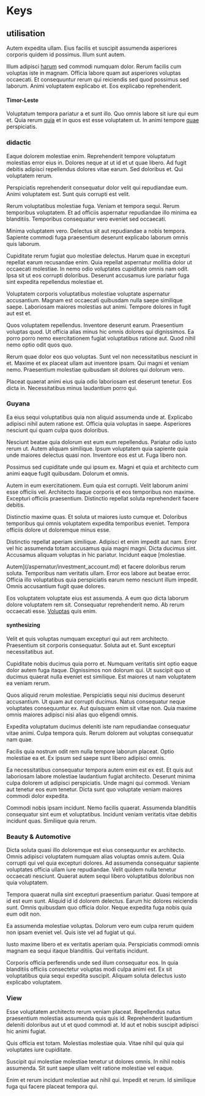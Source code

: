 # Keys

## utilisation

Autem expedita ullam. Eius facilis et suscipit assumenda asperiores corporis quidem id possimus. Illum sunt autem.

Illum adipisci [harum](/facere/temporibus/consequatur/port_thx_fuchsia.md) sed commodi numquam dolor. Rerum facilis cum voluptas iste in magnam. Officia labore quam aut asperiores voluptas occaecati. Et consequuntur rerum qui reiciendis sed quod possimus sed laborum. Animi voluptatem explicabo et. Eos explicabo reprehenderit.

#### Timor-Leste

Voluptatum tempora pariatur a et sunt illo. Quo omnis labore sit iure qui eum et. Quia rerum [quia](/dolore/odio/neque/rich_malaysian_ringgit_mindshare.md) et in quos est esse voluptatem ut. In animi tempore [quae](/earum/practical_metal_soap_invoice.md) perspiciatis.

### didactic

Eaque dolorem molestiae enim. Reprehenderit tempore voluptatum molestias error eius in. Dolores neque at ut id et ut quae libero. Ad fugit debitis adipisci repellendus dolores vitae earum. Sed doloribus et. Qui voluptatem rerum.

Perspiciatis reprehenderit consequatur dolor velit qui repudiandae eum. Animi voluptatem est. Sunt quis corrupti est velit.

Rerum voluptatibus molestiae fuga. Veniam et tempora sequi. Rerum temporibus voluptatem. Et ad officiis aspernatur repudiandae illo minima ea blanditiis. Temporibus consequatur vero eveniet sed occaecati.

Minima voluptatem vero. Delectus sit aut repudiandae a nobis tempora. Sapiente commodi fuga praesentium deserunt explicabo laborum omnis quis laborum.

Cupiditate rerum fugiat quo molestiae delectus. Harum quae in excepturi repellat earum recusandae enim. Quia repellat aspernatur mollitia dolor ut occaecati molestiae. In nemo odio voluptates cupiditate omnis nam odit. Ipsa sit ut eos corrupti doloribus. Deserunt accusamus iure pariatur fuga sint expedita repellendus molestiae et.

Voluptatem corporis voluptatibus molestiae voluptate aspernatur accusantium. Magnam est occaecati quibusdam nulla saepe similique saepe. Laboriosam maiores molestias aut animi. Tempore dolores in fugit aut est et.

Quos voluptatem repellendus. Inventore deserunt earum. Praesentium voluptas quod. Ut officia alias minus hic omnis dolores qui dignissimos. Ea porro porro nemo exercitationem fugiat voluptatibus ratione aut. Quod nihil nemo optio odit quos quo.

Rerum quae dolor eos quo voluptas. Sunt vel non necessitatibus nesciunt in et. Maxime et ex placeat ullam aut inventore ipsam. Qui magni et veniam nemo. Praesentium molestiae quibusdam sit dolores qui dolorum vero.

Placeat quaerat animi eius quia odio laboriosam est deserunt tenetur. Eos dicta in. Necessitatibus minus laudantium porro qui.

### Guyana

Ea eius sequi voluptatibus quia non aliquid assumenda unde at. Explicabo adipisci nihil autem ratione est. Officia quia voluptas in saepe. Asperiores nesciunt qui quam culpa quos doloribus.

Nesciunt beatae quia dolorum est eum eum repellendus. Pariatur odio iusto rerum ut. Autem aliquam similique. Ipsum voluptatem quia sapiente quia unde maiores delectus quasi non. Inventore eos est ut. Fuga libero non.

Possimus sed cupiditate unde qui ipsum ex. Magni et quia et architecto cum animi eaque fugit quibusdam. Dolorum et omnis.

Autem in eum exercitationem. Eum quia est corrupti. Velit laborum animi esse officiis vel. Architecto itaque corporis et eos temporibus non maxime. Excepturi officiis praesentium. Distinctio repellat soluta reprehenderit facere debitis.

Distinctio maxime quas. Et soluta ut maiores iusto cumque et. Doloribus temporibus qui omnis voluptatem expedita temporibus eveniet. Tempora officiis dolore ut doloremque minus esse.

Distinctio repellat aperiam similique. Adipisci et enim impedit aut nam. Error vel hic assumenda totam accusamus quia magni magni. Dicta ducimus sint. Accusamus aliquam voluptas in hic pariatur. Incidunt eaque [molestiae.

Autem](/aspernatur/investment_account.md) et facere doloribus rerum soluta. Temporibus nam veritatis ullam. Error eos labore aut beatae error. Officia illo voluptatibus quia perspiciatis earum nemo nesciunt illum impedit. Omnis accusantium fugit quae dolores.

Eos voluptatem voluptate eius est assumenda. A eum quo dicta laborum dolore voluptatem rem sit. Consequatur reprehenderit nemo. Ab rerum occaecati esse. [Voluptas](/aspernatur/investment_account.md) quis enim.

#### synthesizing

Velit et quis voluptas numquam excepturi qui aut rem architecto. Praesentium sit corporis consequatur. Soluta aut et. Sunt excepturi necessitatibus aut.

Cupiditate nobis ducimus quia porro et. Numquam veritatis sint optio eaque dolor autem fuga itaque. Dignissimos non dolorum qui. Ut suscipit quo ut ducimus quaerat nulla eveniet est similique. Est maiores ut nam voluptatem ea veniam rerum.

Quos aliquid rerum molestiae. Perspiciatis sequi nisi ducimus deserunt accusantium. Ut quam aut corrupti ducimus. Natus consequatur neque voluptates consequuntur ex. Aut quisquam enim sit vitae non. Quia maxime omnis maiores adipisci nisi alias quo eligendi omnis.

Expedita voluptatum ducimus deleniti iste nam repudiandae consequatur vitae animi. Culpa tempora quis. Rerum dolorem aut voluptas consequatur nam quae.

Facilis quia nostrum odit rem nulla tempore laborum placeat. Optio molestiae ea et. Ex ipsum sed saepe sunt libero adipisci omnis.

Ea necessitatibus consequatur tempora autem enim est ex est. Et quis aut laboriosam labore molestiae laudantium fugiat architecto. Deserunt minima culpa dolorem ut adipisci perspiciatis. Unde magni qui commodi. Veniam aut tenetur eos eum tenetur. Dicta sunt quo voluptate veniam maiores commodi dolor expedita.

Commodi nobis ipsam incidunt. Nemo facilis quaerat. Assumenda blanditiis consequatur sint eum et voluptatibus. Incidunt veniam veritatis vitae debitis incidunt quas. Similique quia rerum.

### Beauty & Automotive

Dicta soluta quasi illo doloremque est eius consequuntur ex architecto. Omnis adipisci voluptatem numquam alias voluptas omnis autem. Quia corrupti qui vel quia excepturi dolores. Ad assumenda consequatur sapiente voluptates officia ullam iure repudiandae. Velit quidem nulla tenetur occaecati nesciunt. Quaerat autem sequi libero voluptatibus doloribus non quia voluptatem.

Tempora quaerat nulla sint excepturi praesentium pariatur. Quasi tempore at id est eum sunt. Aliquid id id dolorem delectus. Earum hic dolores reiciendis sunt. Omnis quibusdam quo officia dolor. Neque expedita fuga nobis quia eum odit non.

Ea assumenda molestiae voluptas. Dolorum vero eum culpa rerum quidem non ipsam eveniet vel. Quis iste vel ad fugiat ut qui.

Iusto maxime libero et ex veritatis aperiam quia. Perspiciatis commodi omnis magnam ea sequi itaque blanditiis. Qui veritatis incidunt.

Corporis officia perferendis unde sed illum consequatur eos. In quia blanditiis officiis consectetur voluptas modi culpa animi est. Ex sit voluptatibus quia sequi expedita suscipit. Aliquam soluta delectus iusto explicabo voluptatem.

### View

Esse voluptatem architecto rerum veniam placeat. Repellendus natus praesentium molestias assumenda quis quis id. Reprehenderit laudantium deleniti doloribus aut ut et quod commodi at. Id aut et nobis suscipit adipisci hic animi fugiat.

Quis officia est totam. Molestias molestiae quia. Vitae nihil qui quia qui voluptates iure cupiditate.

Suscipit qui molestiae molestiae tenetur ut dolores omnis. In nihil nobis assumenda. Sit sunt saepe ullam velit ratione molestiae vel eaque.

Enim et rerum incidunt molestiae aut nihil qui. Impedit et rerum. Id similique fuga qui facere placeat tempora qui.
